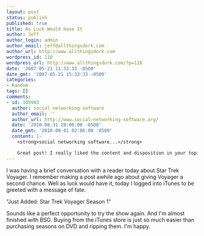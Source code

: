 ```yaml
---
layout: post
status: publish
published: true
title: As Luck Would Have It
author: Jeff
author_login: admin
author_email: jeff@allthingsdork.com
author_url: http://www.allthingsdork.com
wordpress_id: 110
wordpress_url: http://www.allthingsdork.com/?p=110
date: '2007-05-21 11:33:33 -0500'
date_gmt: '2007-05-21 15:33:33 -0500'
categories:
- Random
tags: []
comments:
- id: 105983
  author: social networking software
  author_email: ''
  author_url: http://www.social-networking-software.org/
  date: '2010-08-31 20:06:00 -0500'
  date_gmt: '2010-09-01 02:06:00 -0500'
  content: |-
    <strong>social networking software...</strong>

    Great post! I really liked the content and disposition in your topic!...
---
```

<p>I was having a brief conversation with a reader today about Star Trek Voyager. I remember making a post awhile ago about giving Voyager a second chance. Well as luck would have it, today I logged into iTunes to be greeted with a message of fate.</p>
<p>"Just Added: Star Trek Voyager Season 1"</p>
<p>Sounds like a perfect opportunity to try the show again. And I'm almost finished with BSG. Buying from the iTunes store is just so much easier than purchasing seasons on DVD and ripping them. I'm happy.</p>
